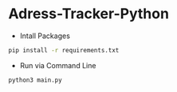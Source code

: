 # Adress-Tracker-Python

- Intall Packages
```bash
pip install -r requirements.txt
```
- Run via Command Line
```bash
python3 main.py
```